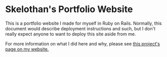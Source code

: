 # Skelothan's Portfolio Website

This is a portfolio website I made for myself in Ruby on Rails. Normally, this document would describe deployment instructions and such, but I don't really expect anyone to want to deploy this site aside from me.

For more information on what I did here and why, please see [this project's page on my website.](https://skelothan.dev/projects/3/)